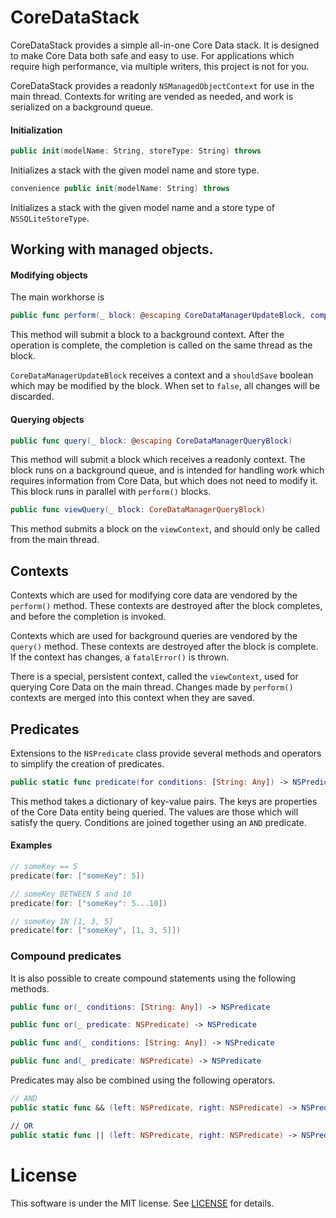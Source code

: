 # CoreDataStack

CoreDataStack provides a simple all-in-one Core Data stack.  It is designed to make Core Data both safe and easy to use.  For applications which require high performance, via multiple writers, this project is not for you.

CoreDataStack provides a readonly `NSManagedObjectContext` for use in the main thread.  Contexts for writing are vended as needed, and work is serialized on a background queue.

#### Initialization

```swift
public init(modelName: String, storeType: String) throws
```

Initializes a stack with the given model name and store type.

```swift
convenience public init(modelName: String) throws
```

Initializes a stack with the given model name and a store type of `NSSQLiteStoreType`.

## Working with managed objects.

#### Modifying objects

The main workhorse is

```swift
public func perform(_ block: @escaping CoreDataManagerUpdateBlock, completion: (() -> ())? = nil)
```

This method will submit a block to a background context.  After the operation is complete, the completion is called on the same thread as the block.

`CoreDataManagerUpdateBlock` receives a context and a `shouldSave` boolean which may be modified by the block.  When set to `false`, all changes will be discarded.

#### Querying objects

```swift
public func query(_ block: @escaping CoreDataManagerQueryBlock)
```

This method will submit a block which receives a readonly context.  The block runs on a background queue, and is intended for handling work which requires information from Core Data, but which does not need to modify it.  This block runs in parallel with `perform()` blocks.

```swift
public func viewQuery(_ block: CoreDataManagerQueryBlock)
```

This method submits a block on the `viewContext`, and should only be called from the main thread.

## Contexts

Contexts which are used for modifying core data are vendored by the `perform()` method.  These contexts are destroyed after the block completes, and before the completion is invoked.

Contexts which are used for background queries are vendored by the `query()` method.  These contexts are destroyed after the block is complete.  If the context has changes, a `fatalError()` is thrown.

There is a special, persistent context, called the `viewContext`, used for querying Core Data on the main thread.  Changes made by `perform()` contexts are merged into this context when they are saved.

## Predicates

Extensions to the `NSPredicate` class provide several methods and operators to simplify the creation of predicates.

```swift
public static func predicate(for conditions: [String: Any]) -> NSPredicate
```

This method takes a dictionary of key-value pairs.  The keys are properties of the Core Data entity being queried.  The values are those which will satisfy the query.  Conditions are joined together using an `AND` predicate.

#### Examples

```swift
// someKey == 5
predicate(for: ["someKey": 5])
```

```swift
// someKey BETWEEN 5 and 10
predicate(for: ["someKey": 5...10])
```

```swift
// someKey IN [1, 3, 5]
predicate(for: ["someKey", [1, 3, 5]])
```

### Compound predicates

It is also possible to create compound statements using the following methods.

```swift
public func or(_ conditions: [String: Any]) -> NSPredicate

public func or(_ predicate: NSPredicate) -> NSPredicate
```

```swift
public func and(_ conditions: [String: Any]) -> NSPredicate

public func and(_ predicate: NSPredicate) -> NSPredicate
```

Predicates may also be combined using the following operators.

```swift
// AND
public static func && (left: NSPredicate, right: NSPredicate) -> NSPredicate

// OR
public static func || (left: NSPredicate, right: NSPredicate) -> NSPredicate
```

# License

This software is under the MIT license.  See [LICENSE](https://github.com/ashevin/CoreDataStack/blob/master/LICENSE) for details.
